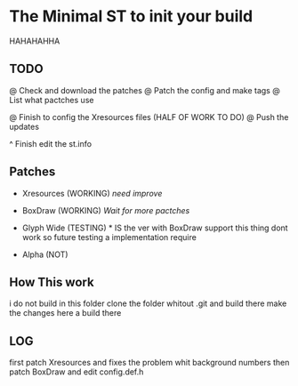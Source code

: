 # The Minimal ST to init your build
HAHAHAHHA

## TODO
@ Check and download the patches
@ Patch the config and make tags
@ List what pactches use

@ Finish to config the Xresources files (HALF OF WORK TO DO)
@ Push the updates 


^ Finish edit the st.info




## Patches
- Xresources (WORKING) *need improve*
- BoxDraw (WORKING) *Wait for more pactches*
- Glyph Wide (TESTING) * IS the ver with BoxDraw support
this thing dont work so future testing a implementation require

- Alpha (NOT)



## How This work
i do not build in this folder clone the folder whitout
.git and build there make the changes here a build there


## LOG
first patch Xresources and fixes the problem whit background numbers
then patch BoxDraw and edit config.def.h 
